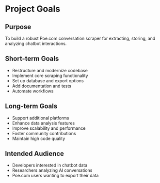 # Project Goals

## Purpose
To build a robust Poe.com conversation scraper for extracting, storing, and analyzing chatbot interactions.

## Short-term Goals
- Restructure and modernize codebase
- Implement core scraping functionality
- Set up database and export options
- Add documentation and tests
- Automate workflows

## Long-term Goals
- Support additional platforms
- Enhance data analysis features
- Improve scalability and performance
- Foster community contributions
- Maintain high code quality

## Intended Audience
- Developers interested in chatbot data
- Researchers analyzing AI conversations
- Poe.com users wanting to export their data
